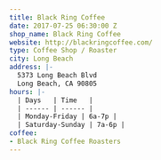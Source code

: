 ```yaml
---
title: Black Ring Coffee
date: 2017-07-25 06:30:00 Z
shop_name: Black Ring Coffee
website: http://blackringcoffee.com/
type: Coffee Shop / Roaster
city: Long Beach
address: |-
  5373 Long Beach Blvd
  Long Beach, CA 90805
hours: |-
  | Days   | Time   |
  | ------ | ------ |
  | Monday-Friday | 6a-7p |
  | Saturday-Sunday | 7a-6p |
coffee:
- Black Ring Coffee Roasters
---
```


